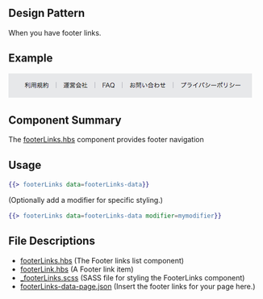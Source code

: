 ## Design Pattern
When you have footer links.

## Example
![Alt text](/FooterLinks/__example.png)

## Component Summary
The [footerLinks.hbs](/FooterLinks/footerLinks.hbs) component provides footer navigation

## Usage
```handlebars
{{> footerLinks data=footerLinks-data}}
```
(Optionally add a modifier for specific styling.)  
```handlebars
{{> footerLinks data=footerLinks-data modifier=mymodifier}}
```

## File Descriptions
* [footerLinks.hbs](/FooterLinks/footerLinks.hbs) (The Footer links list component)
* [footerLink.hbs](/FooterLinks/footerLink.hbs) (A Footer link item)
* [_footerLinks.scss](/FooterLinks/_footerLinks.scss) (SASS file for styling the FooterLinks component)
* [footerLinks-data-page.json](/FooterLinks/footerLinks-data-page.json) (Insert the footer links for your page here.)
